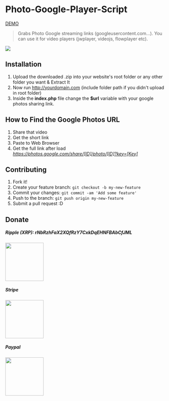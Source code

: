 
# Photo-Google-Player-Script

<a target="_blank" href="http://demo.filedeo.stream/photos">DEMO</a>
> Grabs Photo Google streaming links (googleusercontent.com...). You can use it for video players (jwplayer, videojs, flowplayer etc).

![](http://i.imgur.com/FlfyEaD.png)

## Installation
1. Upload the downloaded .zip into your website's root folder or any other folder you want & Extract It
2. Now run http://yourdomain.com (include folder path if you didn't upload in root folder)
3. Inside the <b>index.php</b> file change the <b>$url</b> variable with your google photos sharing link.

## How to Find the Google Photos URL
1. Share that video
2. Get the short link
3. Paste to Web Browser
4. Get the full link after load <i>https://photos.google.com/share/[ID]/photo/[ID]?key=[Key]</i>

## Contributing
1. Fork it!
2. Create your feature branch: `git checkout -b my-new-feature`
3. Commit your changes: `git commit -am 'Add some feature'`
4. Push to the branch: `git push origin my-new-feature`
5. Submit a pull request :D

## Donate
<h5>Ripple (XRP): rNbRzhFaX2XQfRzY7CxkDqEHNFBAbCfJML</h5>
<img src="https://i.imgur.com/WDxWbrU.png" width="120px" />

<h5>Stripe </h5>
<a target="_blank" href="http://ardiartani.com/donate"><img src="https://static1.squarespace.com/static/528e97bbe4b0e2f77a6e1455/t/5293fa7ae4b0f601b40ec24e/1385429627883/Donatebutton.png" width="120px" /></a>

<h5>Paypal</h5>
<a target="_blank" href="https://www.paypal.me/ArdiArtani"><img src="https://static1.squarespace.com/static/528e97bbe4b0e2f77a6e1455/t/5293fa7ae4b0f601b40ec24e/1385429627883/Donatebutton.png" width="120px" /></a>

